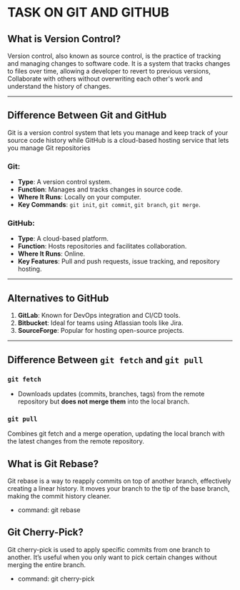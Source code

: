 # TASK ON GIT AND GITHUB

## What is Version Control?
Version control, also known as source control, is the practice of tracking 
and managing changes to software code.
It is a system that tracks changes to files over time, allowing a developer to 
revert to previous versions, Collaborate with others without overwriting each other's work 
and understand the history of changes.

---

## Difference Between Git and GitHub
 Git is a version control system that lets you manage and keep 
 track of your source code history while GitHub is a cloud-based 
 hosting service that lets you manage Git repositories

### Git:
- **Type**: A version control system.
- **Function**: Manages and tracks changes in source code.
- **Where It Runs**: Locally on your computer.
- **Key Commands**: `git init`, `git commit`, `git branch`, `git merge`.

### GitHub:
- **Type**: A cloud-based platform.
- **Function**: Hosts repositories and facilitates collaboration.
- **Where It Runs**: Online.
- **Key Features**: Pull and push requests, issue tracking, and repository hosting.

---

## Alternatives to GitHub
1. **GitLab**: Known for DevOps integration and CI/CD tools.
2. **Bitbucket**: Ideal for teams using Atlassian tools like Jira.
3. **SourceForge**: Popular for hosting open-source projects.

---

## Difference Between `git fetch` and `git pull`

### `git fetch`
- Downloads updates (commits, branches, tags) from the remote 
repository but **does not merge them** into the local branch.

### `git pull`
Combines git fetch and a merge operation, updating the local 
branch with the latest changes from the remote repository.

## What is Git Rebase?
Git rebase is a way to reapply commits on top of another branch, 
effectively creating a linear history. It moves your branch to the 
tip of the base branch, making the commit history cleaner.

- command: git rebase <base-branch>

## Git Cherry-Pick?
Git cherry-pick is used to apply specific commits from one branch to 
another. It’s useful when you only want to pick certain changes without 
merging the entire branch.

- command: git cherry-pick <commit-hash>
